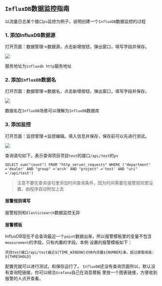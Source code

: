 ## `InfluxDB`数据监控指南

以流量日志某个接口`pv`监控为例子，说明创建一个`InfluxDB`数据监控的过程

### 1. 添加InfluxDB数据源

打开页面：数据管理->数据源，点击新增按钮，弹出窗口，填写字段并保存。

<img src="https://gitee.com/tim_guai/frostmourne/raw/master/doc/img/influxdb-source.png" />

服务地址为`influxdb http`服务地址

### 2. 添加`InfluxDB`数据名

打开页面：数据管理->数据名，点击新增按钮，弹出窗口，填写字段并保存。

<img src="https://gitee.com/tim_guai/frostmourne/raw/master/doc/img/influxdb-dataname.png" />

数据名在`InfluxDB`场景可以理解为`InfluxDB`数据库

### 3. 添加监控

打开页面：监控管理->监控编辑。填入信息并保存，保存前可以先进行测试。

<img src="https://gitee.com/tim_guai/frostmourne/raw/master/doc/img/influxdb-alarm.png" />

查询语句如下，表示查询项目项目`test`的接口`/api/test`的`pv`

```
SELECT sum("count") FROM "http_server_requests" WHERE ("department" ='dealer' AND "group" ='arch' AND "project" ='test' AND "uri" ='/api/test')
```

> 注意不要在查询语句里添加时间查询条件，因为时间需要在报警规则里设置，由程序自动附加上去

#### 报警规则填写

报警规则和`Elasticsearch`数据监控无异

#### 报警模板

InfluxDB现在不会查询最近一个`point`数据出来，所以报警模板里的变量不包含`measurement`的字段，只有内置的字段。本例
设置的报警模板如下：

```
项目test接口/api/test最近${TIME_WINDOW}分钟内流量${NUMBER}条，超过报警阈值: ${THRESHOLD}
```

配置完就可以进行测试，和保存运行了。 `InfluxDB`还没有查询页面所以，默认没有查询短链接，你可以结合`Grafana`自己在消息模板
里放一个图表链接，方便收到报警的人点开查看。